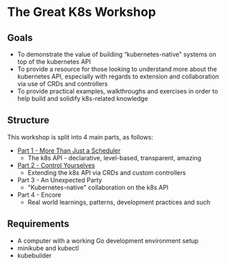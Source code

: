 # The Great K8s Workshop

## Goals

* To demonstrate the value of building “kubernetes-native” systems on top of the kubernetes API
* To provide a resource for those looking to understand more about the kubernetes API, especially with regards to extension and collaboration via use of CRDs and controllers
* To provide practical examples, walkthroughs and exercises in order to help build and solidify k8s-related knowledge

## Structure

This workshop is split into 4 main parts, as follows:

* [Part 1 - More Than Just a Scheduler](/part1)
  * The k8s API - declarative, level-based, transparent, amazing
* [Part 2 - Control Yourselves](/part2)
  * Extending the k8s API via CRDs and custom controllers
* Part 3 - An Unexpected Party
  * "Kubernetes-native" collaboration on the k8s API
* Part 4 - Encore
  * Real world learnings, patterns, development practices and such

## Requirements

* A computer with a working Go development environment setup
* minikube and kubectl
* kubebuilder

